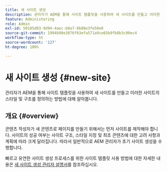 ```yaml
---
title: 새 사이트 생성
description: 관리자가 AEM을 통해 사이트 템플릿을 사용하여 새 사이트를 만들고 이러한 사이트의 스타일 및 구조를 정의하는 방법에 대해 알아봅니다.
feature: Administering
role: Admin
exl-id: 50105d03-9d94-4aec-b0a7-0b88e3fe50e0
source-git-commit: 1994b90e3876f03efa571a9ce65b9fb8b3c90ec4
workflow-type: ht
source-wordcount: '127'
ht-degree: 100%

---
```


# 새 사이트 생성 {#new-site}

관리자가 AEM을 통해 사이트 템플릿을 사용하여 새 사이트를 만들고 이러한 사이트의 스타일 및 구조를 정의하는 방법에 대해 알아봅니다.

## 개요 {#overview}

콘텐츠 작성자가 새 콘텐츠로 페이지를 만들기 위해서는 먼저 사이트를 제작해야 합니다. 사이트의 성공 여부는 사이트 구조, 스타일 지정 및 최초 콘텐츠에 대한 고려 사항과 계획에 따라 크게 달라집니다. 따라서 일반적으로 AEM 관리자가 초기 사이트 생성을 수행합니다.

빠르고 유연한 사이트 생성 프로세스를 위한 사이트 템플릿 사용 방법에 대한 자세한 내용은 [새 사이트 생성 관리자 설명서](/help/sites-cloud/administering/site-creation/create-site.md)를 참조하십시오.
